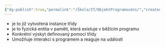 ```yaml
---
{"dg-publish":true,"permalink":"/Škola/IT/ObjektProgramování/","created":"2024-05-08T22:50:34.409+02:00","updated":"2024-05-16T14:54:38.398+02:00"}
---
```


- je to již vytvořená instance třídy
- je to fyzická entita v paměti, která existuje v běžícím programu
- Konkrétní výskyt definovaný pomocí třídy
- Umožňuje interakci s programem a reaguje na události
